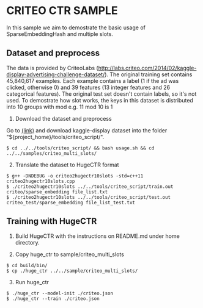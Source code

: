 # CRITEO CTR SAMPLE #
In this sample we aim to demostrate the basic usage of SparseEmbeddingHash and multiple slots.

## Dataset and preprocess ##
The data is provided by CriteoLabs (http://labs.criteo.com/2014/02/kaggle-display-advertising-challenge-dataset/). The original training set contains 45,840,617 examples. Each example contains a label (1 if the ad was clicked, otherwise 0) and 39 features (13 integer features and 26 categorical features). The original test set doesn't contain labels, so it's not used. To demostrate how slot works, the keys in this dataset is distributed into 10 groups with mod e.g. 11 mod 10 is 1

1. Download the dataset and preprocess

Go to [(link)](http://labs.criteo.com/2014/02/kaggle-display-advertising-challenge-dataset/) and download kaggle-display dataset into the folder "${project_home}/tools/criteo_script/".

```shell
$ cd ../../tools/criteo_script/ && bash usage.sh && cd ../../samples/criteo_multi_slots/
```

2. Translate the dataset to HugeCTR format
```shell
$ g++ -DNDEBUG -o criteo2hugectr10slots -std=c++11 criteo2hugectr10slots.cpp  
$ ./criteo2hugectr10slots ../../tools/criteo_script/train.out criteo/sparse_embedding file_list.txt
$ ./criteo2hugectr10slots ../../tools/criteo_script/test.out criteo_test/sparse_embedding file_list_test.txt
```

## Training with HugeCTR ##

1. Build HugeCTR with the instructions on README.md under home directory.

2. Copy huge_ctr to sample/criteo_multi_slots
```shell
$ cd build/bin/
$ cp ./huge_ctr ../../sample/criteo_multi_slots/
```

3. Run huge_ctr
```shell
$ ./huge_ctr --model-init ./criteo.json
$ ./huge_ctr --train ./criteo.json
```


